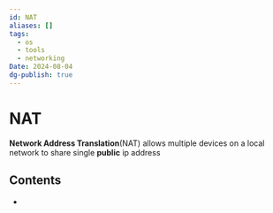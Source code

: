 ```yaml
---
id: NAT
aliases: []
tags:
  - os
  - tools
  - networking
Date: 2024-08-04
dg-publish: true
---
```

# NAT
**Network Address Translation**(NAT) allows multiple devices on a local network to share single **public** ip address 

## Contents
- 